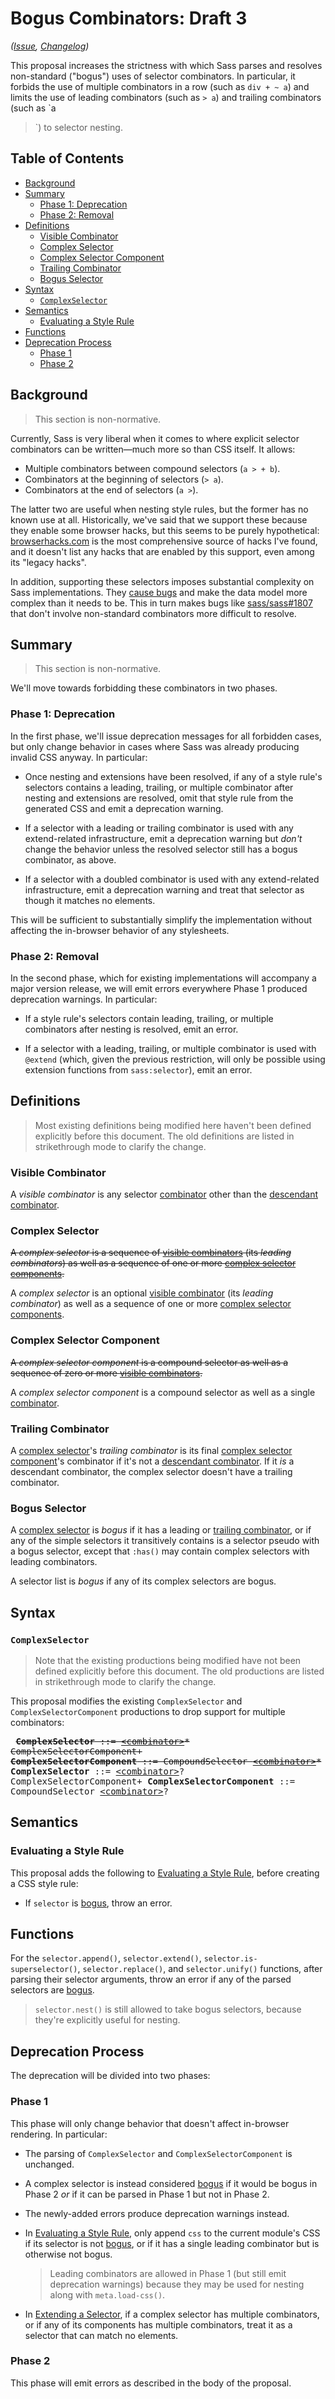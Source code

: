 # Bogus Combinators: Draft 3

*([Issue](https://github.com/sass/sass/issues/3340), [Changelog](bogus-combinators.changes.md))*

This proposal increases the strictness with which Sass parses and resolves
non-standard ("bogus") uses of selector combinators. In particular, it forbids
the use of multiple combinators in a row (such as `div + ~ a`) and limits the
use of leading combinators (such as `> a`) and trailing combinators (such as `a
>`) to selector nesting.

## Table of Contents

* [Background](#background)
* [Summary](#summary)
  * [Phase 1: Deprecation](#phase-1-deprecation)
  * [Phase 2: Removal](#phase-2-removal)
* [Definitions](#definitions)
  * [Visible Combinator](#visible-combinator)
  * [Complex Selector](#complex-selector)
  * [Complex Selector Component](#complex-selector-component)
  * [Trailing Combinator](#trailing-combinator)
  * [Bogus Selector](#bogus-selector)
* [Syntax](#syntax)
  * [`ComplexSelector`](#complexselector)
* [Semantics](#semantics)
  * [Evaluating a Style Rule](#evaluating-a-style-rule)
* [Functions](#functions)
* [Deprecation Process](#deprecation-process)
  * [Phase 1](#phase-1)
  * [Phase 2](#phase-2)

## Background

> This section is non-normative.

Currently, Sass is very liberal when it comes to where explicit selector
combinators can be written—much more so than CSS itself. It allows:

* Multiple combinators between compound selectors (`a > + b`).
* Combinators at the beginning of selectors (`> a`).
* Combinators at the end of selectors (`a >`).

The latter two are useful when nesting style rules, but the former has no known
use at all. Historically, we've said that we support these because they enable
some browser hacks, but this seems to be purely hypothetical: [browserhacks.com]
is the most comprehensive source of hacks I've found, and it doesn't list any
hacks that are enabled by this support, even among its "legacy hacks".

[browserhacks.com]: http://browserhacks.com

In addition, supporting these selectors imposes substantial complexity on Sass
implementations. They [cause bugs] and make the data model more complex than it
needs to be. This in turn makes bugs like [sass/sass#1807] that don't involve
non-standard combinators more difficult to resolve.

[cause bugs]: https://github.com/sass/dart-sass/issues/1053
[sass/sass#1807]: https://github.com/sass/sass/issues/1807

## Summary

> This section is non-normative.

We'll move towards forbidding these combinators in two phases.

### Phase 1: Deprecation

In the first phase, we'll issue deprecation messages for all forbidden cases,
but only change behavior in cases where Sass was already producing invalid CSS
anyway. In particular:

* Once nesting and extensions have been resolved, if any of a style rule's
  selectors contains a leading, trailing, or multiple combinator after nesting
  and extensions are resolved, omit that style rule from the generated CSS and
  emit a deprecation warning.

* If a selector with a leading or trailing combinator is used with any
  extend-related infrastructure, emit a deprecation warning but *don't* change
  the behavior unless the resolved selector still has a bogus combinator, as
  above.

* If a selector with a doubled combinator is used with any extend-related
  infrastructure, emit a deprecation warning and treat that selector as though
  it matches no elements.

This will be sufficient to substantially simplify the implementation without
affecting the in-browser behavior of any stylesheets.

### Phase 2: Removal

In the second phase, which for existing implementations will accompany a major
version release, we will emit errors everywhere Phase 1 produced deprecation
warnings. In particular:

* If a style rule's selectors contain leading, trailing, or multiple combinators
  after nesting is resolved, emit an error.

* If a selector with a leading, trailing, or multiple combinator is used with
  `@extend` (which, given the previous restriction, will only be possible using
  extension functions from `sass:selector`), emit an error.

## Definitions

> Most existing definitions being modified here haven't been defined explicitly
> before this document. The old definitions are listed in strikethrough mode to
> clarify the change.

### Visible Combinator

A *visible combinator* is any selector [combinator] other than the [descendant
combinator].

[combinator]: https://drafts.csswg.org/selectors-4/#combinators
[descendant combinator]: https://drafts.csswg.org/selectors-4/#descendant-combinators

### Complex Selector

~~A *complex selector* is a sequence of [visible combinators] (its *leading
combinators*) as well as a sequence of one or more [complex selector
components].~~

[visible combinators]: #visible-combinator 
[complex selector components]: #complex-selector-components

A *complex selector* is an optional [visible combinator] (its *leading
combinator*) as well as a sequence of one or more [complex selector components].

[visible combinator]: #visible-combinator 

### Complex Selector Component

~~A *complex selector component* is a compound selector as well as a sequence of
zero or more [visible combinators].~~

A *complex selector component* is a compound selector as well as a single
[combinator].

### Trailing Combinator

A [complex selector]'s *trailing combinator* is its final [complex selector
component]'s combinator if it's not a [descendant combinator]. If it *is* a
descendant combinator, the complex selector doesn't have a trailing combinator.

[complex selector]: #complex-selector
[complex selector component]: #complex-selector-component

### Bogus Selector

A [complex selector] is *bogus* if it has a leading or [trailing combinator], or
if any of the simple selectors it transitively contains is a selector pseudo
with a bogus selector, except that `:has()` may contain complex selectors with
leading combinators.

A selector list is *bogus* if any of its complex selectors are bogus.

[trailing combinator]: #trailing-combinator

## Syntax

### `ComplexSelector`

> Note that the existing productions being modified have not been defined
> explicitly before this document. The old productions are listed in
> strikethrough mode to clarify the change.

This proposal modifies the existing `ComplexSelector` and
`ComplexSelectorComponent` productions to drop support for multiple combinators:

<x><pre>
~~**ComplexSelector**          ::= [\<combinator>]* ComplexSelectorComponent+~~
~~**ComplexSelectorComponent** ::= CompoundSelector [\<combinator>]*~~
**ComplexSelector**          ::= [\<combinator>]? ComplexSelectorComponent+
**ComplexSelectorComponent** ::= CompoundSelector [\<combinator>]?
</pre></x>

[\<combinator>]: https://drafts.csswg.org/selectors-4/#typedef-combinator

## Semantics

### Evaluating a Style Rule

This proposal adds the following to [Evaluating a Style Rule], before
creating a CSS style rule:

[Evaluating a Style Rule]: ../spec/style-rules.md#semantics

* If `selector` is [bogus], throw an error.

[bogus]: #bogus-selector

## Functions

For the `selector.append()`, `selector.extend()`, `selector.is-superselector()`,
`selector.replace()`, and `selector.unify()` functions, after parsing their
selector arguments, throw an error if any of the parsed selectors are [bogus].

> `selector.nest()` is still allowed to take bogus selectors, because they're
> explicitly useful for nesting.

## Deprecation Process

The deprecation will be divided into two phases:

### Phase 1

This phase will only change behavior that doesn't affect in-browser rendering.
In particular:

* The parsing of `ComplexSelector` and `ComplexSelectorComponent` is unchanged.

* A complex selector is instead considered [bogus] if it would be bogus in Phase
  2 _or_ if it can be parsed in Phase 1 but not in Phase 2.

* The newly-added errors produce deprecation warnings instead.

* In [Evaluating a Style Rule], only append `css` to the current module's CSS if
  its selector is not [bogus], or if it has a single leading combinator but is
  otherwise not bogus.

  > Leading combinators are allowed in Phase 1 (but still emit deprecation
  > warnings) because they may be used for nesting along with `meta.load-css()`.

* In [Extending a Selector], if a complex selector has multiple combinators, or
  if any of its components has multiple combinators, treat it as a selector that
  can match no elements.

  [Extending a Selector]: ../spec/at-rules/extend.md#extending-a-selector

### Phase 2

This phase will emit errors as described in the body of the proposal.

